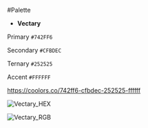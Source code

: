 #Palette 

- **Vectary**

Primary `#742FF6`

Secondary `#CFBDEC`

Ternary `#252525`

Accent `#FFFFFF`

https://coolors.co/742ff6-cfbdec-252525-ffffff

![Vectary_HEX](Vectary_HEX.png)

![Vectary_RGB](Vectary_RGB.png)